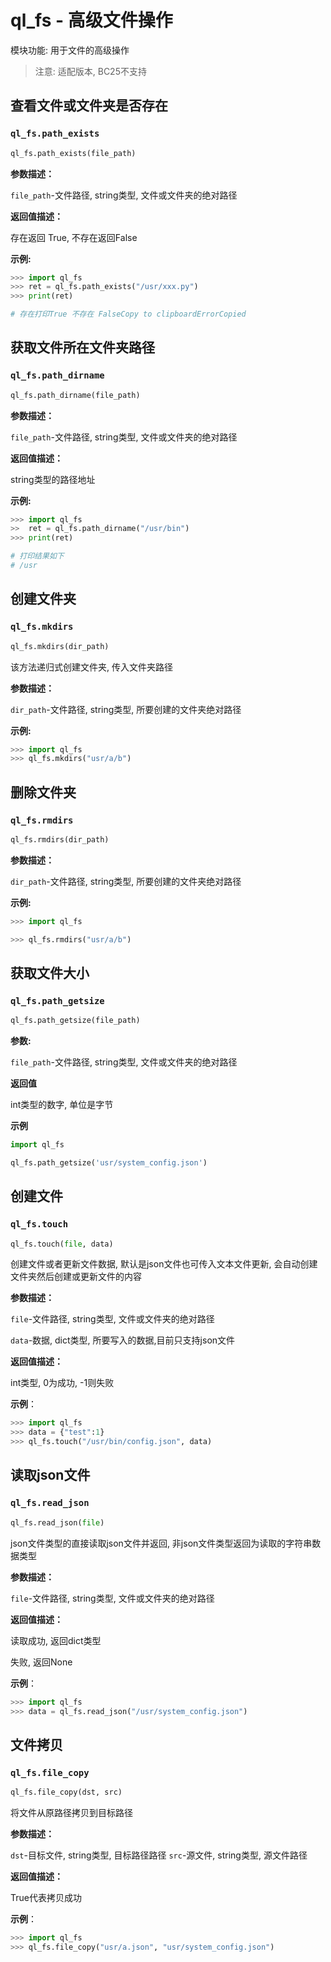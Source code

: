 # ql_fs - 高级文件操作

模块功能: 用于文件的高级操作

>  注意: 适配版本, BC25不支持





## 查看文件或文件夹是否存在

### `ql_fs.path_exists`

```python
ql_fs.path_exists(file_path)
```

**参数描述：**

`file_path`-文件路径, string类型, 文件或文件夹的绝对路径 

**返回值描述：**

存在返回 True, 不存在返回False

**示例:**

```python
>>> import ql_fs
>>> ret = ql_fs.path_exists("/usr/xxx.py")
>>> print(ret)

# 存在打印True 不存在 FalseCopy to clipboardErrorCopied
```



## 获取文件所在文件夹路径

### `ql_fs.path_dirname`

```python
ql_fs.path_dirname(file_path)
```

**参数描述：**

`file_path`-文件路径, string类型, 文件或文件夹的绝对路径 

**返回值描述：**

string类型的路径地址

**示例:**

```python
>>> import ql_fs
>>  ret = ql_fs.path_dirname("/usr/bin")
>>> print(ret)

# 打印结果如下
# /usr
```



## 创建文件夹

### `ql_fs.mkdirs`

```python
ql_fs.mkdirs(dir_path)
```

该方法递归式创建文件夹, 传入文件夹路径

**参数描述：**

`dir_path`-文件路径, string类型, 所要创建的文件夹绝对路径 

**示例:**

```python
>>> import ql_fs
>>> ql_fs.mkdirs("usr/a/b")
```





## 删除文件夹

### `ql_fs.rmdirs`

```python
ql_fs.rmdirs(dir_path)
```

**参数描述：**

`dir_path`-文件路径, string类型, 所要创建的文件夹绝对路径 

**示例:**

```python
>>> import ql_fs

>>> ql_fs.rmdirs("usr/a/b")
```



## 获取文件大小

### `ql_fs.path_getsize`

```python
ql_fs.path_getsize(file_path)
```

**参数:**

`file_path`-文件路径, string类型, 文件或文件夹的绝对路径 

**返回值**

int类型的数字, 单位是字节

**示例**

```python
import ql_fs

ql_fs.path_getsize('usr/system_config.json')
```



## 创建文件

### `ql_fs.touch`

```python
ql_fs.touch(file, data)
```

创建文件或者更新文件数据, 默认是json文件也可传入文本文件更新, 会自动创建文件夹然后创建或更新文件的内容

**参数描述：**

`file`-文件路径, string类型, 文件或文件夹的绝对路径 

 `data`-数据, dict类型, 所要写入的数据,目前只支持json文件

**返回值描述：**

int类型, 0为成功, -1则失败

**示例**：

```python
>>> import ql_fs
>>> data = {"test":1}
>>> ql_fs.touch("/usr/bin/config.json", data)
```



## 读取json文件

### `ql_fs.read_json`

```python
ql_fs.read_json(file)
```

json文件类型的直接读取json文件并返回, 非json文件类型返回为读取的字符串数据类型

**参数描述：**

`file`-文件路径, string类型, 文件或文件夹的绝对路径 

**返回值描述：**

读取成功, 返回dict类型

失败, 返回None

**示例**：

```python
>>> import ql_fs
>>> data = ql_fs.read_json("/usr/system_config.json")
```



## 文件拷贝

### `ql_fs.file_copy`

```python
ql_fs.file_copy(dst, src)
```

将文件从原路径拷贝到目标路径

**参数描述：**

`dst`-目标文件,  string类型,   目标路径路径
`src`-源文件,  string类型, 源文件路径

**返回值描述：**

True代表拷贝成功

**示例**：

```python
>>> import ql_fs
>>> ql_fs.file_copy("usr/a.json", "usr/system_config.json")
```